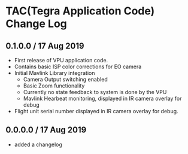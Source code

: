 # TAC(Tegra Application Code) Change Log

## 0.1.0.0 / 17 Aug 2019

- First release of VPU application code.
- Contains basic ISP color corrections for EO camera
- Initial Mavlink Library integration
  - Camera Output switching enabled
  - Basic Zoom functionality
  - Currently no state feedback to system is done by the VPU
  -  Mavlink Hearbeat monitoring, displayed in IR camera overlay for debug 
- Flight unit serial number displayed in IR camera overlay for debug.
## 0.0.0.0 / 17 Aug 2019

- added a changelog
